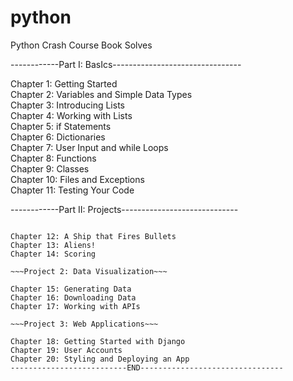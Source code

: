 # python
Python Crash Course Book Solves


------------Part I: BasIcs--------------------------------

 Chapter 1: Getting Started  
 Chapter 2: Variables and Simple Data Types  
 Chapter 3: Introducing Lists  
 Chapter 4: Working with Lists  
 Chapter 5: if Statements  
 Chapter 6: Dictionaries  
 Chapter 7: User Input and while Loops  
 Chapter 8: Functions  
 Chapter 9: Classes  
 Chapter 10: Files and Exceptions  
 Chapter 11: Testing Your Code  
 
 ------------Part II: Projects-----------------------------
 
 ~~~Project 1: Alien Invasion~~~

 Chapter 12: A Ship that Fires Bullets
 Chapter 13: Aliens!
 Chapter 14: Scoring

 ~~~Project 2: Data Visualization~~~

 Chapter 15: Generating Data
 Chapter 16: Downloading Data
 Chapter 17: Working with APIs

 ~~~Project 3: Web Applications~~~

 Chapter 18: Getting Started with Django
 Chapter 19: User Accounts
 Chapter 20: Styling and Deploying an App
--------------------------END--------------------------------
